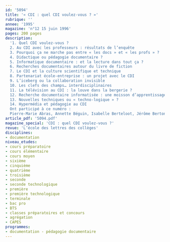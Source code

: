 ```yaml
---
id: '5094'
title: '« CDI : quel CDI voulez-vous ? »'
rubrique: ''
annee: '1995'
magazine: 'n°12 15 juin 1996'
pages: 200 pages
description: 
  '1. Quel CDI voulez-vous ?
  2. Au CDI avec les professeurs : résultats de l’enquête
  3. Pourquoi ça ne marche pas entre « les docs » et « les profs » ?
  4. Didactique ou pédagogie documentaire ?
  5. Informatique documentaire : et la lecture dans tout ça ?
  6. Recherches documentaires autour du livre de fiction
  7. Le CDI et la culture scientifique et technique
  8. Partenariat école-entreprise : un projet avec le CDI
  9. L’iceberg ou la collaboration invisible
  10. Les clefs des champs… interdisciplinaires
  11. La télévision au CDI : la louve dans la bergerie ?
  12. Recherche documentaire informatisée : une moisson d’apprentissages…
  13. Nouvelles techniques ou « techno-logique » ?
  14. Hypermédia et pédagogie au CDI
  Ont participé à ce numéro :
  Pierre-Marie Abras, Annette Béguin, Isabelle Berteloot, Jérôme Bertonèche, Marguerite-Marie Blanchart, Nadine Cabusat, Monique Cattiaux, Françoise Cotte, Christine Delafosse, Janine Delebarre, Brigitte Farvacque, Dominique Henry, Nathalie Jacquemin, Christian Loock, Jean Perlein et Christine Van Lancker'
article_pdf: '5094.pdf'
magazine_special: 'CDI : quel CDI voulez-vous ?'
revue: 'L’école des lettres des collèges'
disciplines:
- documentation
niveau_etudes:
- cours préparatoire
- cours élémentaire
- cours moyen
- sixième
- cinquième
- quatrième
- troisième
- seconde
- seconde technologique
- première
- première technologique
- terminale
- bac pro
- BTS
- classes préparatoires et concours
- agrégation
- CAPES
programmes:
- documentation - pédagogie documentaire
---
```

